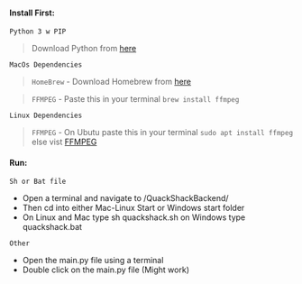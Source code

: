 #### Install First:
`Python 3 w PIP`
> Download Python from [here](https://www.python.org/downloads/)

`MacOs Dependencies`
> `HomeBrew` - Download Homebrew from [here](https://brew.sh)

> `FFMPEG` - Paste this in your terminal `brew install ffmpeg`
 
`Linux Dependencies`

> `FFMPEG` - On Ubutu paste this in your terminal `sudo apt install ffmpeg` else vist [FFMPEG](https://www.ffmpeg.org/download.html)

#### Run:
`Sh or Bat file`

- Open a terminal and navigate to /QuackShackBackend/
- Then cd into either Mac-Linux Start or Windows start folder
- On Linux and Mac type sh quackshack.sh on Windows type quackshack.bat

`Other`
- Open the main.py file using a terminal
- Double click on the main.py file (Might work)